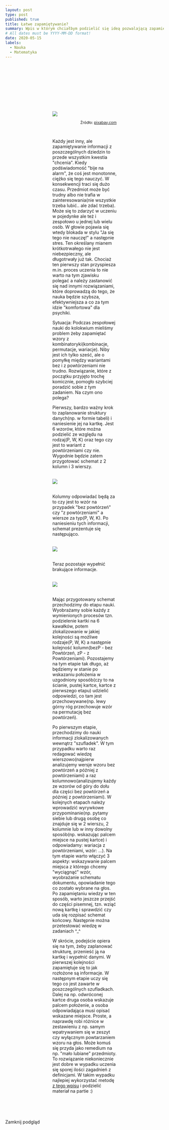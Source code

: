 ```yaml
---
layout: post
type: post
published: true
title: Łatwe zapamiętywanie?
summary: Wpis w którym chciałbym podzielić się ideą pozwalającą zapamiętywać te nawet najmniej interesujące informacje w wydajniejszy sposób. Przykład dotyczy wzorów z kombinatoryki, ale można ją też zastosować do innych rzeczy, szczególnie takich, które trudno sobie przyswoić.
# All dates must be YYYY-MM-DD format!
date: 2020-05-15
labels:
  - Nauka
  - Matematyka
---
```


<div class="ui top attached tabular menu">
  <span class="iconify icon-30" data-icon="pixelarticons:code" style="color: white; margin: auto 15px;"></span>

<a class="item active" data-tab="first"><span class="iconify icon-20" data-icon="twemoji:flag-england"></span></a>
<a class="item" data-tab="second"><span class="iconify icon-20" data-icon="emojione-v1:flag-for-poland"></span></a>

</div>

<!--
****************************************
ENGLISH TAB
****************************************
-->
<div class="ui bottom attached tab segment active mb-5" data-tab="first" style="padding: 50px 150px;">

</div>

<!--
****************************************
POLISH TAB
****************************************
-->
<div class="ui bottom attached tab segment mb-5" data-tab="second" style="padding: 50px 150px;">
  <div class="ui centered grid">
    <div class="sixteen wide column">
      <img class="ui image img-center" src="../images/oval.svg" data-echo="../posts/images/15_05_2020_1.jpg">
    </div>
  </div>

  <p style="font-size: 12px; text-align: right;">Źródło: <a href="https://pixabay.com/photos/library-books-knowledge-information-1147815/" target="_blank">pixabay.com</a></p>

  <br/>

  <p class="justify-text stylize-text">
  Każdy jest inny, ale zapamiętywanie informacji z poszczególnych dziedzin to przede wszystkim kwestia "chcenia". Kiedy podświadomość "bije na alarm", że coś jest monotonne, ciężko się tego nauczyć. W konsekwencji traci się dużo czasu. Przedmiot może być trudny albo nie trafia w zainteresowania(nie wszystkie trzeba lubić.. ale zdać trzeba). Może się to zdarzyć w uczeniu w pojedynke ale też i zespołowo u jednej lub wielu osób. W głowie pojawia się wtedy blokada w stylu "Ja się tego nie nauczę!" a następnie stres. Ten określany mianem krótkotrwałego nie jest niebezpieczny, ale długotrwały już tak. Chociaż ten pierwszy stan przyspiesza m.in. proces uczenia to nie warto na tym zjawisku polegać a należy zastanowić się nad innymi rozwiązaniami, które doprowadzą do tego, że nauka będzie szybsza, efektywniejsza a co za tym idzie "komfortowa" dla psychiki.
  </p>

  <p class="justify-text stylize-text">
  Sytuacja: Podczas zespołowej nauki do kolokwium mieliśmy problem żeby zapamiętać wzory z kombinatoryki(kombinacje, permutacje, wariacje). Niby jest ich tylko sześć, ale o pomyłkę między wariantami bez i z powtórzeniami nie trudno. Rozwiązanie, które z początku przyjęto trochę komicznie, pomogło szybciej poradzić sobie z tym zadaniem. Na czym ono polega?
  </p>

  <p class="justify-text stylize-text">
  Pierwszy, bardzo ważny krok to zaplanowanie struktury danych(np. w formie tabeli) i naniesienie jej na kartkę. Jest 6 wzorów, które można podzielić ze względu na rodzaj(P, W, K) oraz tego czy jest to wariant z powtórzeniami czy nie. Wygodnie będzie zatem przygotować schemat z 2 kolumn i 3 wierszy.
  </p>

  <br/>

  <div class="ui centered grid">
    <div class="eight wide column">
      <img class="ui image" src="../posts/images/15_05_2020_2.png">
    </div>
  </div>

  <br/>

  <p class="justify-text stylize-text">
  Kolumny odpowiadać będą za to czy jest to wzór na przypadek "bez powtórzeń" czy "z powtórzeniami" a wiersze za typ(P, W, K). Po naniesieniu tych informacji, schemat prezentuje się następująco.
  </p>

  <br/>

  <div class="ui centered grid">
    <div class="eight wide column clickable" onclick="showModalWithImage(this)">
      <img class="ui image" src="../posts/images/15_05_2020_3.png">
    </div>
  </div>

  <br/>

  <p class="justify-text stylize-text">
  Teraz pozostaje wypełnić brakujące informacje.
  </p>

  <br/>

  <div class="ui centered grid">
    <div class="eight wide column clickable" onclick="showModalWithImage(this)">
      <img class="ui image" src="../posts/images/15_05_2020_4.png">
    </div>
  </div>

  <br/>

  <p class="justify-text stylize-text">
  Mając przygotowany schemat przechodzimy do etapu nauki. Wyobrażamy sobie każdy z wymienionych procesów tzn. podzielenie kartki na 6 kawałków, potem zlokalizowanie w jakiej kolejności są możliwe rodzaje(P, W, K) a następnie kolejność kolumn(bezP - bez Powtórzeń, zP - z Powtórzeniami). Pozostajemy na tym etapie tak długo, aż będziemy w stanie po wskazaniu położenia w uzgodniony sposób(czy to na ścianie, pustej kartce, kartce z pierwszego etapu) udzielić odpowiedzi, co tam jest przechowywane(np. lewy górny róg przechowuje wzór na permutację bez powtórzeń).
  </p>

  <p class="justify-text stylize-text">
  Po pierwszym etapie, przechodzimy do nauki informacji zlokalizowanych wewnątrz "szufladek". W tym przypadku warto raz redagować wiedzę wierszowo(najpierw analizujemy wersje wzoru bez powtórzeń a później z powtórzeniami) a raz kolumnowo(analizujemy każdy ze wzorów od góry do dołu dla części bez powtórzeń a później z powtórzeniami). W kolejnych etapach należy wprowadzić wyrywkowe przypominanie(np. pytamy siebie lub drugą osobę co znajduje się w 2 wierszu, 2 kolumnie lub w inny dowolny sposób(np. wskazując palcem miejsce na pustej kartce) i odpowiadamy: wariacja z powtórzeniami, wzór: ...). Na tym etapie warto włączyć 3 aspekty: wskazywanie palcem miejsca z którego chcemy "wyciągnąć" wzór, wyobrażanie schematu dokumentu, opowiadanie tego co zostało wybrane na głos. Po zapamiętaniu wiedzy w ten sposób, warto jeszcze przejść do części pisemnej, tzn. wziąć nową kartkę i sprawdzić czy uda się rozpisać schemat końcowy. Następnie można przetestować wiedzę w zadaniach ^_^ 
  </p>

  <p class="justify-text stylize-text">
  W skrócie, podejście opiera się na tym, żeby zaplanować strukturę, przenieść ją na kartkę i wypełnić danymi. W pierwszej kolejności zapamiętuje się to jak rozłożone są informacje. W następnym etapie uczy się tego co jest zawarte w poszczególnych szufladkach. Dalej na np. odwróconej kartce druga osoba wskazuje palcem położenie, a osoba odpowiadająca musi opisać wskazane miejsce. Proste, a naprawdę robi różnice w zestawieniu z np. samym wpatrywaniem się w zeszyt czy wyłącznym powtarzaniem wzoru na głos. Może komuś się przyda jako remedium na np. "mało lubiane" przedmioty. To rozwiązanie niekoniecznie jest dobre w wypadku uczenia się sporej ilości zagadnień z definicjami. W takim wypadku najlepiej wykorzystać metodę <a href="https://trolit.github.io/posts/2020-02-20.html" target="_blank">z tego wpisu</a> i podzielić materiał na partie :)
  </p>
</div>

<!-- Image Modal -->
<div class="tiny modal">
  <div class="image content">
    <div class="ui big image">
      <img id="imgPlaceholder" src="">
    </div>
  </div>
  <br/>
  <div class="actions">
    <div class="ui teal left labeled icon button">
      Zamknij podgląd
      <i class="file image icon"></i>
    </div>
  </div>
</div>
